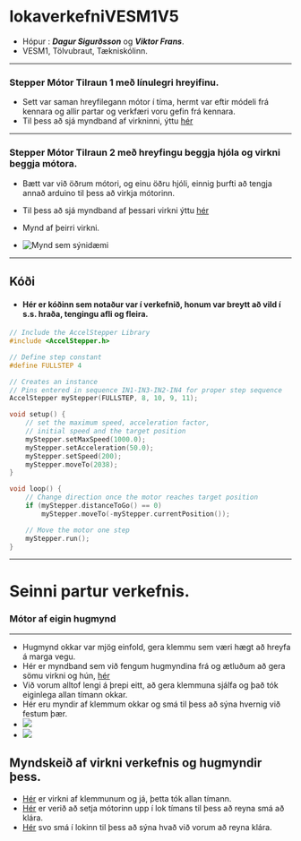 # lokaverkefniVESM1V5

- Hópur : ***Dagur Sigurðsson*** og ***Viktor Frans***.
-  VESM1, Tölvubraut, Tækniskólinn.

---

### Stepper Mótor Tilraun 1 með línulegri hreyifinu.
- Sett var saman hreyfilegann mótor í tíma, hermt var eftir módeli frá kennara og allir partar og verkfæri voru gefin frá kennara.
- Til þess að sjá myndband af virkninni, ýttu [hér](https://youtu.be/KcXzey425uk)

---

### Stepper Mótor Tilraun 2 með hreyfingu beggja hjóla og virkni beggja mótora.
- Bætt var við öðrum mótori, og einu öðru hjóli, einnig þurfti að tengja annað arduino til þess að virkja mótorinn.
 
- Til þess að sjá myndband af þessari virkni ýttu [hér](https://youtu.be/mvp8isAVO0I)

- Mynd af þeirri virkni.
- ![Mynd sem sýnidæmi](https://github.com/dagursigg/verkefni6/blob/main/ho.png%20(1).png)


---
## Kóði
- #### Hér er kóðinn sem notaður var í verkefnið, honum var breytt að vild í s.s. hraða, tengingu afli og fleira.
```C
// Include the AccelStepper Library
#include <AccelStepper.h>

// Define step constant
#define FULLSTEP 4

// Creates an instance
// Pins entered in sequence IN1-IN3-IN2-IN4 for proper step sequence
AccelStepper myStepper(FULLSTEP, 8, 10, 9, 11);

void setup() {
	// set the maximum speed, acceleration factor,
	// initial speed and the target position
	myStepper.setMaxSpeed(1000.0);
	myStepper.setAcceleration(50.0);
	myStepper.setSpeed(200);
	myStepper.moveTo(2038);
}

void loop() {
	// Change direction once the motor reaches target position
	if (myStepper.distanceToGo() == 0) 
		myStepper.moveTo(-myStepper.currentPosition());

	// Move the motor one step
	myStepper.run();
}
```
---

# Seinni partur verkefnis.
### Mótor af eigin hugmynd
---
- Hugmynd okkar var mjög einfold, gera klemmu sem væri hægt að hreyfa á marga vegu.
- Hér er myndband sem við fengum hugmyndina frá og ætluðum að gera sömu virkni og hún, [hér](https://www.youtube.com/watch?v=JFFHzGBWSE4)
- Við vorum alltof lengi á þrepi eitt, að gera klemmuna sjálfa og það tók eiginlega allan tímann okkar.
- Hér eru myndir af klemmum okkar og smá til þess að sýna hvernig við festum þær.
- ![](https://github.com/dagursigg/verkefni6/blob/main/klemma%2Cfyrir.jpeg)
- ![](https://github.com/dagursigg/verkefni6/blob/main/klemma%2Ceftir.jpeg)
## Myndskeið af virkni verkefnis og hugmyndir þess.
- [Hér](https://youtu.be/qnDYzmQS4d4) er virkni af klemmunum og já, þetta tók allan tímann.
- [Hér](https://youtu.be/XxAMAkoekEw) er verið að setja mótorinn upp í lok tímans til þess að reyna smá að klára.
- [Hér](https://youtu.be/AjB4fP681VQ) svo smá í lokinn til þess að sýna hvað við vorum að reyna klára.
